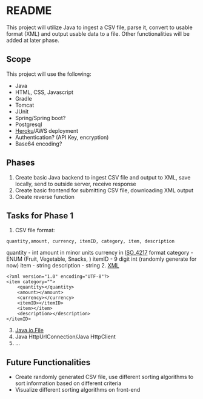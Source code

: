 # README

This project will utilize Java to ingest a CSV file, parse it, convert to usable format (XML) and output usable data to a file. Other functionalities will be added at later phase.

## Scope

This project will use the following:
- Java
- HTML, CSS, Javascript
- Gradle 
- Tomcat
- JUnit
- Spring/Spring boot?
- Postgresql
- [Heroku](https://devcenter.heroku.com/categories/java-support)/AWS deployment
- Authentication? (API Key, encryption)
- Base64 encoding?

## Phases

1. Create basic Java backend to ingest CSV file and output to XML, save locally, send to outside server, receive response
2. Create basic frontend for submitting CSV file, downloading XML output
3. Create reverse function

## Tasks for Phase 1

1. CSV file format:
```
quantity,amount, currency, itemID, category, item, description
```
quantity - int
amount in minor units
currency in [ISO_4217](https://en.wikipedia.org/wiki/ISO_4217) format
category - ENUM (Fruit, Vegetable, Snacks, )
itemID - 9 digit int (randomly generate for now)
item - string
description - string
2. [XML](https://www.w3schools.com/xml/default.asp)
```
<?xml version="1.0" encoding="UTF-8"?>
<item category="">
    <quantity></quantity>
    <amount></amount>
    <currency></currency>
    <itemID></itemID>
    <item></item>
    <description></description>
</itemID>
```
3. [Java.io.File](https://www.w3schools.com/java/java_files.asp)
4. Java HttpUrlConnection/Java HttpClient
5. ...

## Future Functionalities

- Create randomly generated CSV file, use different sorting algorithms to sort information based on different criteria
- Visualize different sorting algorithms on front-end